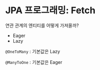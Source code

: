 # JPA 프로그래밍: Fetch

연관 관계의 엔티티를 어떻게 가져올까?

- Eager
- Lazy

`@OneToMany` : 기본값은 Lazy

`@ManyToOne` : 기본값은 Eager